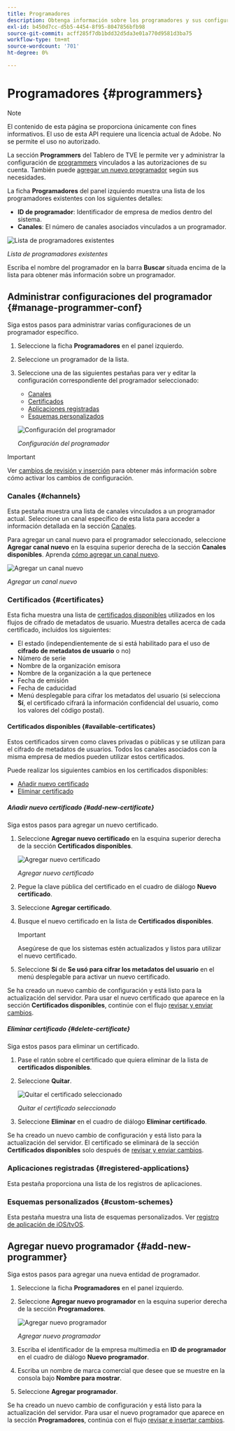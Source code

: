 ```yaml
---
title: Programadores
description: Obtenga información sobre los programadores y sus configuraciones en el tablero de TVE.
exl-id: b450d7cc-d5b5-4454-8f95-8047856bfb98
source-git-commit: acff285f7db1bdd32d5da3e01a770d9581d3ba75
workflow-type: tm+mt
source-wordcount: '701'
ht-degree: 0%

---
```


# Programadores {#programmers}

>[!NOTE]
>
>El contenido de esta página se proporciona únicamente con fines informativos. El uso de esta API requiere una licencia actual de Adobe. No se permite el uso no autorizado.

La sección **Programmers** del Tablero de TVE le permite ver y administrar la configuración de [programmers](/help/authentication/glossary.md#programmer) vinculados a las autorizaciones de su cuenta. También puede [agregar un nuevo programador](#add-new-programmer) según sus necesidades.

La ficha **Programadores** del panel izquierdo muestra una lista de los programadores existentes con los siguientes detalles:

* **ID de programador**: Identificador de empresa de medios dentro del sistema.
* **Canales**: El número de canales asociados vinculados a un programador.

![Lista de programadores existentes](../../assets/tve-dashboard/new-tve-dashboard/programmers/programmers-list-view.png)

*Lista de programadores existentes*

Escriba el nombre del programador en la barra **Buscar** situada encima de la lista para obtener más información sobre un programador.

## Administrar configuraciones del programador {#manage-programmer-conf}

Siga estos pasos para administrar varias configuraciones de un programador específico.

1. Seleccione la ficha **Programadores** en el panel izquierdo.
1. Seleccione un programador de la lista.
1. Seleccione una de las siguientes pestañas para ver y editar la configuración correspondiente del programador seleccionado:

   * [Canales](#channels)
   * [Certificados](#certificates)
   * [Aplicaciones registradas](#registered-applications)
   * [Esquemas personalizados](#custom-schemes)

   ![Configuración del programador](../../assets/tve-dashboard/new-tve-dashboard/programmers/programmer-tabs-view.png)

   *Configuración del programador*

>[!IMPORTANT]
>
> Ver [cambios de revisión y inserción](/help/authentication/tve-dashboard/new-tve-dashboard/tve-dashboard-review-push-changes.md) para obtener más información sobre cómo activar los cambios de configuración.

### Canales {#channels}

Esta pestaña muestra una lista de canales vinculados a un programador actual. Seleccione un canal específico de esta lista para acceder a información detallada en la sección [Canales](/help/authentication/tve-dashboard/new-tve-dashboard/tve-dashboard-channels.md).

Para agregar un canal nuevo para el programador seleccionado, seleccione **Agregar canal nuevo** en la esquina superior derecha de la sección **Canales disponibles**. Aprenda [cómo agregar un canal nuevo](/help/authentication/tve-dashboard/new-tve-dashboard/tve-dashboard-channels.md#add-new-channel).

![Agregar un canal nuevo](../../assets/tve-dashboard/new-tve-dashboard/programmers/programmer-add-new-channel-button.png)

*Agregar un canal nuevo*

### Certificados {#certificates}

Esta ficha muestra una lista de [certificados disponibles](#available-certificates) utilizados en los flujos de cifrado de metadatos de usuario. Muestra detalles acerca de cada certificado, incluidos los siguientes:

* El estado (independientemente de si está habilitado para el uso de **cifrado de metadatos de usuario** o no)
* Número de serie
* Nombre de la organización emisora
* Nombre de la organización a la que pertenece
* Fecha de emisión
* Fecha de caducidad
* Menú desplegable para cifrar los metadatos del usuario (si selecciona **Sí**, el certificado cifrará la información confidencial del usuario, como los valores del código postal).

#### Certificados disponibles {#available-certificates}

Estos certificados sirven como claves privadas o públicas y se utilizan para el cifrado de metadatos de usuarios. Todos los canales asociados con la misma empresa de medios pueden utilizar estos certificados.

Puede realizar los siguientes cambios en los certificados disponibles:

* [Añadir nuevo certificado](#add-new-certificate)
* [Eliminar certificado](#delete-certificate)

##### Añadir nuevo certificado {#add-new-certificate}

Siga estos pasos para agregar un nuevo certificado.

1. Seleccione **Agregar nuevo certificado** en la esquina superior derecha de la sección **Certificados disponibles**.

   ![Agregar nuevo certificado](../../assets/tve-dashboard/new-tve-dashboard/programmers/programmer-add-new-certificate-button.png)

   *Agregar nuevo certificado*

1. Pegue la clave pública del certificado en el cuadro de diálogo **Nuevo certificado**.

1. Seleccione **Agregar certificado**.

1. Busque el nuevo certificado en la lista de **Certificados disponibles**.

   >[!IMPORTANT]
   >
   > Asegúrese de que los sistemas estén actualizados y listos para utilizar el nuevo certificado.

1. Seleccione **Sí** de **Se usó para cifrar los metadatos del usuario** en el menú desplegable para activar un nuevo certificado.

Se ha creado un nuevo cambio de configuración y está listo para la actualización del servidor. Para usar el nuevo certificado que aparece en la sección **Certificados disponibles**, continúe con el flujo [revisar y enviar cambios](/help/authentication/tve-dashboard/new-tve-dashboard/tve-dashboard-review-push-changes.md).

##### Eliminar certificado {#delete-certificate}

Siga estos pasos para eliminar un certificado.

1. Pase el ratón sobre el certificado que quiera eliminar de la lista de **certificados disponibles**.

1. Seleccione **Quitar**.

   ![Quitar el certificado seleccionado](../../assets/tve-dashboard/new-tve-dashboard/programmers/programmer-remove-certificate-button.png)

   *Quitar el certificado seleccionado*

1. Seleccione **Eliminar** en el cuadro de diálogo **Eliminar certificado**.

Se ha creado un nuevo cambio de configuración y está listo para la actualización del servidor. El certificado se eliminará de la sección **Certificados disponibles** solo después de [revisar y enviar cambios](/help/authentication/tve-dashboard/new-tve-dashboard/tve-dashboard-review-push-changes.md).

### Aplicaciones registradas {#registered-applications}

Esta pestaña proporciona una lista de los registros de aplicaciones.

### Esquemas personalizados {#custom-schemes}

Esta pestaña muestra una lista de esquemas personalizados. Ver [registro de aplicación de iOS/tvOS](/help/authentication/iostvos-application-registration.md).

## Agregar nuevo programador {#add-new-programmer}

Siga estos pasos para agregar una nueva entidad de programador.

1. Seleccione la ficha **Programadores** en el panel izquierdo.

1. Seleccione **Agregar nuevo programador** en la esquina superior derecha de la sección **Programadores**.

   ![Agregar nuevo programador](../../assets/tve-dashboard/new-tve-dashboard/programmers/programmer-add-new-programmer-button.png)

   *Agregar nuevo programador*

1. Escriba el identificador de la empresa multimedia en **ID de programador** en el cuadro de diálogo **Nuevo programador**.

1. Escriba un nombre de marca comercial que desee que se muestre en la consola bajo **Nombre para mostrar**.

1. Seleccione **Agregar programador**.

Se ha creado un nuevo cambio de configuración y está listo para la actualización del servidor. Para usar el nuevo programador que aparece en la sección **Programadores**, continúa con el flujo [revisar e insertar cambios](/help/authentication/tve-dashboard/new-tve-dashboard/tve-dashboard-review-push-changes.md).

